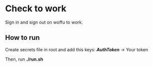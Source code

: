 # Check to work
Sign in and sign out on woffu to work. 

## How to run

Create secrets file in root and add this keys:
***AuthToken*** -> Your token

Then, run **./run.sh**